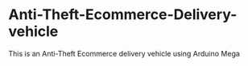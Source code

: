 # Anti-Theft-Ecommerce-Delivery-vehicle
This is an Anti-Theft Ecommerce delivery vehicle using Arduino Mega
